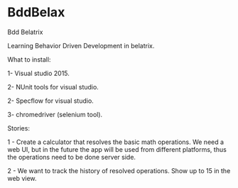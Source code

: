 # BddBelax
Bdd Belatrix

Learning Behavior Driven Development in belatrix.


What to install:


1- Visual studio 2015.

2- NUnit tools for visual studio.

2- Specflow for visual studio.

3- chromedriver (selenium tool).

Stories:

1 - Create a calculator that resolves the basic math operations. We need a web UI, but in the future the app will be used from different platforms, thus the operations need to be done server side.

2 - We want to track the history of resolved operations. Show up to 15 in the web view.
